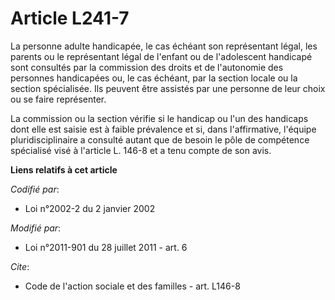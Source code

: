 # Article L241-7

La personne adulte handicapée, le cas échéant son représentant légal, les parents ou le représentant légal de l'enfant ou de
l'adolescent handicapé sont consultés par la commission des droits et de l'autonomie des personnes handicapées ou, le cas
échéant, par la section locale ou la section spécialisée. Ils peuvent être assistés par une personne de leur choix ou se
faire représenter. 

La commission ou la section vérifie si le handicap ou l'un des handicaps dont elle est saisie est à faible prévalence et si,
dans l'affirmative, l'équipe pluridisciplinaire a consulté autant que de besoin le pôle de compétence spécialisé visé à
l'article L. 146-8 et a tenu compte de son avis.

**Liens relatifs à cet article**

_Codifié par_:

  - Loi n°2002-2 du 2 janvier 2002

_Modifié par_:

  - Loi n°2011-901 du 28 juillet 2011 - art. 6

_Cite_:

  - Code de l'action sociale et des familles - art. L146-8
